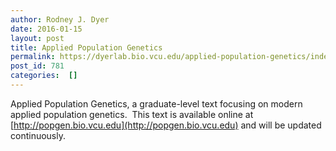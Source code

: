 ```yaml
---
author: Rodney J. Dyer
date: 2016-01-15
layout: post
title: Applied Population Genetics
permalink: https://dyerlab.bio.vcu.edu/applied-population-genetics/index.html
post_id: 781
categories:  []
---
```

Applied Population Genetics, a graduate-level text focusing on modern applied population genetics.  This text is available online at 
[http://popgen.bio.vcu.edu](http://popgen.bio.vcu.edu) and will be updated continuously.
